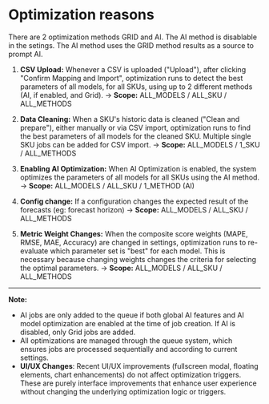 # Optimization reasons

There are 2 optimization methods GRID and AI.
The AI method is disablable in the setings.
The AI method uses the GRID method results as a source to prompt AI.

1. **CSV Upload:** Whenever a CSV is uploaded ("Upload"), after clicking "Confirm Mapping and Import", optimization runs to detect the best parameters of all models, for all SKUs, using up to 2 different methods (AI, if enabled, and Grid).
   → **Scope:** ALL_MODELS / ALL_SKU / ALL_METHODS
   
2. **Data Cleaning:** When a SKU's historic data is cleaned ("Clean and prepare"), either manually or via CSV import, optimization runs to find the best parameters of all models for the cleaned SKU. Multiple single SKU jobs can be added for CSV import.
   → **Scope:** ALL_MODELS / 1_SKU / ALL_METHODS

3. **Enabling AI Optimization:** When AI Optimization is enabled, the system optimizes the parameters of all models for all SKUs using the AI method.  
   → **Scope:** ALL_MODELS / ALL_SKU / 1_METHOD (AI)

4. **Config change:** If a configuration changes the expected result of the forecasts (eg: forecast horizon)
   → **Scope:** ALL_MODELS / ALL_SKU / ALL_METHODS

5. **Metric Weight Changes:** When the composite score weights (MAPE, RMSE, MAE, Accuracy) are changed in settings, optimization runs to re-evaluate which parameter set is "best" for each model. This is necessary because changing weights changes the criteria for selecting the optimal parameters.
   → **Scope:** ALL_MODELS / ALL_SKU / ALL_METHODS
---

**Note:**
- AI jobs are only added to the queue if both global AI features and AI model optimization are enabled at the time of job creation. If AI is disabled, only Grid jobs are added.
- All optimizations are managed through the queue system, which ensures jobs are processed sequentially and according to current settings.
- **UI/UX Changes**: Recent UI/UX improvements (fullscreen modal, floating elements, chart enhancements) do not affect optimization triggers. These are purely interface improvements that enhance user experience without changing the underlying optimization logic or triggers. 